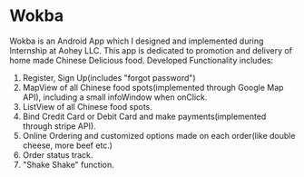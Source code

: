 # Wokba
Wokba is an Android App which I designed and implemented during Internship at Aohey LLC. 
This app is dedicated to promotion and delivery of home made Chinese Delicious food. 
Developed Functionality includes:
1. Register, Sign Up(includes "forgot password")
2. MapView of all Chinese food spots(implemented through Google Map API), including a small infoWindow when onClick.
3. ListView of all Chinese food spots.
4. Bind Credit Card or Debit Card and make payments(implemented through stripe API).
5. Online Ordering and customized options made on each order(like double cheese, more beef etc.)
6. Order status track.
7. "Shake Shake" function. 
